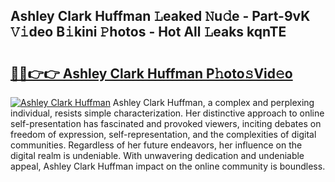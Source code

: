 ## Ashley Clark Huffman 𝙻eaked 𝙽u𝚍e - Part-9vK 𝚅𝚒deo B𝚒kini 𝙿hotos - Hot All 𝙻eaks kqnTE

# <h2><a href="http://ld0nf9t.urlbe.top/?page=Ashley+Clark+Huffman">🔗🔗👉👉 Ashley Clark Huffman P𝚑oto𝚜Vid𝚎o</a></h2>

[![Ashley Clark Huffman](https://i.imgur.com/eBuTRDB.gif)](http://ld0nf9t.urlbe.top/?page=Ashley+Clark+Huffman)
Ashley Clark Huffman, a complex and perplexing individual, resists simple characterization. Her distinctive approach to online self-presentation has fascinated and provoked viewers, inciting debates on freedom of expression, self-representation, and the complexities of digital communities. Regardless of her future endeavors, her influence on the digital realm is undeniable. With unwavering dedication and undeniable appeal, Ashley Clark Huffman impact on the online community is boundless.
